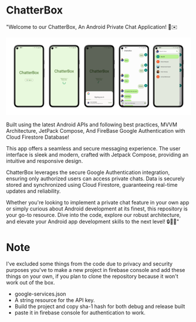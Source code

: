 # ChatterBox

"Welcome to our ChatterBox, An Android Private Chat Application! 📱✉️

![ScreenShot](/ChatterBoxCover1.png)

Built using the latest Android APIs and following best practices, MVVM Architecture, JetPack Compose, And FireBase Google Authentication with Cloud Firestore Database!

This app offers a seamless and secure messaging experience.
The user interface is sleek and modern, crafted with Jetpack Compose, providing an intuitive and responsive design.

ChatterBox leverages the secure Google Authentication integration, ensuring only authorized users can access private chats. 
Data is securely stored and synchronized using Cloud Firestore, guaranteeing real-time updates and reliability.

Whether you're looking to implement a private chat feature in your own app or simply curious about Android development at its finest,
this repository is your go-to resource. Dive into the code, explore our robust architecture, and elevate your Android app development skills to the next level! 🔒💬🚀"

# Note

I've excluded some things from the code due to privacy and security purposes
you've to make a new project in firebase console and add these things on your own,
if you plan to clone the repository because it won't work out of the box.
* google-services.json
* A string resource for the API key.
* Build the project and copy sha-1 hash for both debug and release built
* paste it in firebase console for authentication to work.
